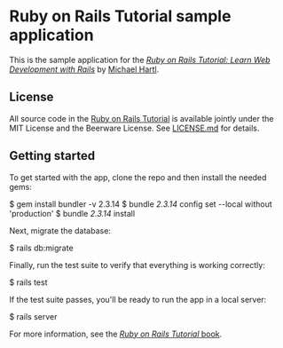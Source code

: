 # Ruby on Rails Tutorial sample application

This is the sample application for the
[*Ruby on Rails Tutorial:
Learn Web Development with Rails*](https://www.railstutorial.org/)
by [Michael Hartl](https://www.michaelhartl.com/).

## License

All source code in the [Ruby on Rails Tutorial](https://www.railstutorial.org/)
is available jointly under the MIT License and the Beerware License. See
[LICENSE.md](LICENSE.md) for details.

## Getting started

To get started with the app, clone the repo and then install the needed gems:


$ gem install bundler -v 2.3.14
$ bundle _2.3.14_ config set --local without 'production'
$ bundle _2.3.14_ install


Next, migrate the database:


$ rails db:migrate


Finally, run the test suite to verify that everything is working correctly:


$ rails test


If the test suite passes, you'll be ready to run the app in a local server:


$ rails server


For more information, see the
[*Ruby on Rails Tutorial* book](https://www.railstutorial.org/book).